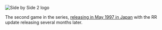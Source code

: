 ![Side by Side 2 logo](https://web.archive.org/web/19971012061831im_/http://www.taito.co.jp/sbs2/title.gif)

The second game in the series, [releasing in May 1997 in Japan](https://archive.org/details/ArcadeGameList1971-2005/page/n46/mode/1up?view=theater) with the RR update releasing several months later.

